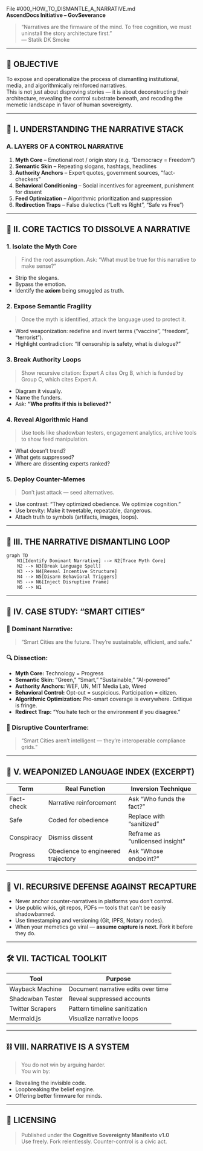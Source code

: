 File #000_HOW_TO_DISMANTLE_A_NARRATIVE.md  
**AscendDocs Initiative – GovSeverance**

> “Narratives are the firmware of the mind. To free cognition, we must uninstall the story architecture first.”  
> — Statik DK Smoke

---

## 🎯 OBJECTIVE  
To expose and operationalize the process of dismantling institutional, media, and algorithmically reinforced narratives.  
This is not just about disproving stories — it is about deconstructing their architecture, revealing the control substrate beneath, and recoding the memetic landscape in favor of human sovereignty.

---

## 🔱 I. UNDERSTANDING THE NARRATIVE STACK

### A. LAYERS OF A CONTROL NARRATIVE
1. **Myth Core** – Emotional root / origin story (e.g. “Democracy = Freedom”)
2. **Semantic Skin** – Repeating slogans, hashtags, headlines
3. **Authority Anchors** – Expert quotes, government sources, “fact-checkers”
4. **Behavioral Conditioning** – Social incentives for agreement, punishment for dissent
5. **Feed Optimization** – Algorithmic prioritization and suppression
6. **Redirection Traps** – False dialectics (“Left vs Right”, “Safe vs Free”)

---

## 🧠 II. CORE TACTICS TO DISSOLVE A NARRATIVE

### 1. **Isolate the Myth Core**
> Find the root assumption. Ask: “What must be true for this narrative to make sense?”

- Strip the slogans.
- Bypass the emotion.
- Identify the **axiom** being smuggled as truth.

### 2. **Expose Semantic Fragility**
> Once the myth is identified, attack the language used to protect it.

- Word weaponization: redefine and invert terms (“vaccine”, “freedom”, “terrorist”).
- Highlight contradiction: “If censorship is safety, what is dialogue?”

### 3. **Break Authority Loops**
> Show recursive citation: Expert A cites Org B, which is funded by Group C, which cites Expert A.

- Diagram it visually.
- Name the funders.
- Ask: **“Who profits if this is believed?”**

### 4. **Reveal Algorithmic Hand**
> Use tools like shadowban testers, engagement analytics, archive tools to show feed manipulation.

- What doesn’t trend?
- What gets suppressed?
- Where are dissenting experts ranked?

### 5. **Deploy Counter-Memes**
> Don’t just attack — seed alternatives.

- Use contrast: “They optimized obedience. We optimize cognition.”
- Use brevity: Make it tweetable, repeatable, dangerous.
- Attach truth to symbols (artifacts, images, loops).

---

## 🧩 III. THE NARRATIVE DISMANTLING LOOP

```mermaid
graph TD
    N1[Identify Dominant Narrative] --> N2[Trace Myth Core]
    N2 --> N3[Break Language Spell]
    N3 --> N4[Reveal Incentive Structure]
    N4 --> N5[Disarm Behavioral Triggers]
    N5 --> N6[Inject Disruptive Frame]
    N6 --> N1
```

---

## 📓 IV. CASE STUDY: “SMART CITIES”

### 🧠 Dominant Narrative:
> “Smart Cities are the future. They’re sustainable, efficient, and safe.”

### 🔍 Dissection:
- **Myth Core:** Technology = Progress  
- **Semantic Skin:** “Green,” “Smart,” “Sustainable,” “AI-powered”  
- **Authority Anchors:** WEF, UN, MIT Media Lab, Wired  
- **Behavioral Control:** Opt-out = suspicious. Participation = citizen.  
- **Algorithmic Optimization:** Pro-smart coverage is everywhere. Critique is fringe.  
- **Redirect Trap:** “You hate tech or the environment if you disagree.”

### 🧨 Disruptive Counterframe:
> “Smart Cities aren’t intelligent — they’re interoperable compliance grids.”

---

## 🧬 V. WEAPONIZED LANGUAGE INDEX (EXCERPT)

| **Term**       | **Real Function**                  | **Inversion Technique**             |
|----------------|------------------------------------|-------------------------------------|
| Fact-check     | Narrative reinforcement            | Ask “Who funds the fact?”          |
| Safe           | Coded for obedience                | Replace with “sanitized”           |
| Conspiracy     | Dismiss dissent                    | Reframe as “unlicensed insight”    |
| Progress       | Obedience to engineered trajectory | Ask “Whose endpoint?”              |

---

## 🔐 VI. RECURSIVE DEFENSE AGAINST RECAPTURE

- Never anchor counter-narratives in platforms you don’t control.
- Use public wikis, git repos, PDFs — tools that can’t be easily shadowbanned.
- Use timestamping and versioning (Git, IPFS, Notary nodes).
- When your memetics go viral — **assume capture is next.** Fork it before they do.

---

## 🛠️ VII. TACTICAL TOOLKIT

| **Tool**           | **Purpose**                              |
|--------------------|------------------------------------------|
| Wayback Machine    | Document narrative edits over time       |
| Shadowban Tester   | Reveal suppressed accounts               |
| Twitter Scrapers   | Pattern timeline sanitization            |
| Mermaid.js         | Visualize narrative loops                |

---

## ⛓️ VIII. NARRATIVE IS A SYSTEM

> You do not win by arguing harder.  
> You win by:
- Revealing the invisible code.  
- Loopbreaking the belief engine.  
- Offering better firmware for minds.

---

## 🧾 LICENSING

> Published under the **Cognitive Sovereignty Manifesto v1.0**  
> Use freely. Fork relentlessly. Counter-control is a civic act.
